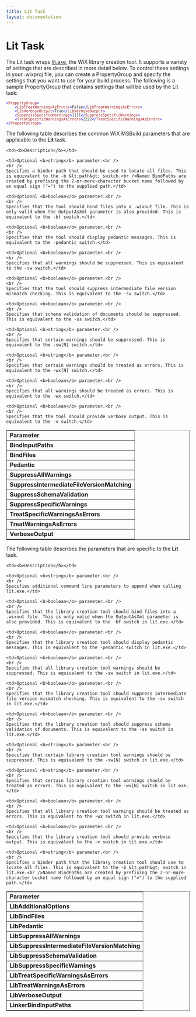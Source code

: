```yaml
---
title: Lit Task
layout: documentation
---
```

# Lit Task

The Lit task wraps [lit.exe](../../overview/lit.html), the WiX library creation tool. It supports a variety of settings that are described in more detail below. To control these settings in your .wixproj file, you can create a PropertyGroup and specify the settings that you want to use for your build process. The following is a sample PropertyGroup that contains settings that will be used by the Lit task:

<pre><font size="2" color="#0000FF">&lt;</font><font size="2" color="#A31515">PropertyGroup</font><font size="2" color="#0000FF">&gt;
    &lt;</font><font size="2" color="#A31515">LibTreatWarningsAsErrors</font><font size="2" color="#0000FF">&gt;</font><font size="2">False</font><font size="2" color="#0000FF">&lt;/</font><font size="2" color="#A31515">LibTreatWarningsAsErrors</font><font size="2" color="#0000FF">&gt;
    &lt;</font><font size="2" color="#A31515">LibVerboseOutput</font><font size="2" color="#0000FF">&gt;</font><font size="2">True</font><font size="2" color="#0000FF">&lt;/</font><font size="2" color="#A31515">LibVerboseOutput</font><font size="2" color="#0000FF">&gt;
    &lt;</font><font size="2" color="#A31515">SuppressSpecificWarnings</font><font size="2" color="#0000FF">&gt;</font><font size="2">1111</font><font size="2" color="#0000FF">&lt;/</font><font size="2" color="#A31515">SuppressSpecificWarnings</font><font size="2" color="#0000FF">&gt;
    &lt;</font><font size="2" color="#A31515">TreatSpecificWarningsAsErrors</font><font size="2" color="#0000FF">&gt;</font><font size="2">2222</font><font size="2" color="#0000FF">&lt;/</font><font size="2" color="#A31515">TreatSpecificWarningsAsErrors</font><font size="2" color="#0000FF">&gt;
&lt;/</font><font size="2" color="#A31515">PropertyGroup</font><font size="2" color="#0000FF">&gt;</font></pre>

The following table describes the common WiX MSBuild parameters that are applicable to the <b>Lit</b> task.

<table border="1" cellspacing="0" cellpadding="4">
  <tr>
    <td><b>Parameter</b></td>

    <td><b>Description</b></td>
  </tr>

  <tr>
    <td><b>BindInputPaths</b></td>

    <td>Optional <b>string</b> parameter.<br />
    <br />
    Specifies a binder path that should be used to locate all files. This is equivalent to the -b &lt;path&gt; switch.<br />Named BindPaths are created by prefixing the 2-or-more-character bucket name followed by an equal sign ("=") to the supplied path.</td>
  </tr>

  <tr>
    <td><b>BindFiles</b></td>

    <td>Optional <b>boolean</b> parameter.<br />
    <br />
    Specifies that the tool should bind files into a .wixout file. This is only valid when the OutputAsXml parameter is also provided. This is equivalent to the -bf switch.</td>
  </tr>

  <tr>
    <td><b>Pedantic</b></td>

    <td>Optional <b>boolean</b> parameter.<br />
    <br />
    Specifies that the tool should display pedantic messages. This is equivalent to the -pedantic switch.</td>
  </tr>

  <tr>
    <td><b>SuppressAllWarnings</b></td>

    <td>Optional <b>boolean</b> parameter.<br />
    <br />
    Specifies that all warnings should be suppressed. This is equivalent to the -sw switch.</td>
  </tr>

  <tr>
    <td><b>SuppressIntermediateFileVersionMatching</b></td>

    <td>Optional <b>boolean</b> parameter.<br />
    <br />
    Specifies that the tool should suppress intermediate file version mismatch checking. This is equivalent to the -sv switch.</td>
  </tr>

  <tr>
    <td><b>SuppressSchemaValidation</b></td>

    <td>Optional <b>boolean</b> parameter.<br />
    <br />
    Specifies that schema validation of documents should be suppressed. This is equivalent to the -ss switch.</td>
  </tr>

  <tr>
    <td><b>SuppressSpecificWarnings</b></td>

    <td>Optional <b>string</b> parameter.<br />
    <br />
    Specifies that certain warnings should be suppressed. This is equivalent to the -sw[N] switch.</td>
  </tr>

  <tr>
    <td><b>TreatSpecificWarningsAsErrors</b></td>

    <td>Optional <b>string</b> parameter.<br />
    <br />
    Specifies that certain warnings should be treated as errors. This is equivalent to the -wx[N] switch.</td>
  </tr>

  <tr>
    <td><b>TreatWarningsAsErrors</b></td>

    <td>Optional <b>boolean</b> parameter.<br />
    <br />
    Specifies that all warnings should be treated as errors. This is equivalent to the -wx switch.</td>
  </tr>

  <tr>
    <td><b>VerboseOutput</b></td>

    <td>Optional <b>boolean</b> parameter.<br />
    <br />
    Specifies that the tool should provide verbose output. This is equivalent to the -v switch.</td>
  </tr>
</table>

The following table describes the parameters that are specific to the <b>Lit</b> task.

<table border="1" cellspacing="0" cellpadding="4">
  <tr>
    <td><b>Parameter</b></td>

    <td><b>Description</b></td>
  </tr>

  <tr>
    <td><b>LibAdditionalOptions</b></td>

    <td>Optional <b>string</b> parameter.<br />
    <br />
    Specifies additional command line parameters to append when calling lit.exe.</td>
  </tr>

  <tr>
    <td><b>LibBindFiles</b></td>

    <td>Optional <b>boolean</b> parameter.<br />
    <br />
    Specifies that the library creation tool should bind files into a .wixout file. This is only valid when the OutputAsXml parameter is also provided. This is equivalent to the -bf switch in lit.exe.</td>
  </tr>

  <tr>
    <td><b>LibPedantic</b></td>

    <td>Optional <b>boolean</b> parameter.<br />
    <br />
    Specifies that the library creation tool should display pedantic messages. This is equivalent to the -pedantic switch in lit.exe.</td>
  </tr>

  <tr>
    <td><b>LibSuppressAllWarnings</b></td>

    <td>Optional <b>boolean</b> parameter.<br />
    <br />
    Specifies that all library creation tool warnings should be suppressed. This is equivalent to the -sw switch in lit.exe.</td>
  </tr>

  <tr>
    <td><b>LibSuppressIntermediateFileVersionMatching</b></td>

    <td>Optional <b>boolean</b> parameter.<br />
    <br />
    Specifies that the library creation tool should suppress intermediate file version mismatch checking. This is equivalent to the -sv switch in lit.exe.</td>
  </tr>

  <tr>
    <td><b>LibSuppressSchemaValidation</b></td>

    <td>Optional <b>boolean</b> parameter.<br />
    <br />
    Specifies that the library creation tool should suppress schema validation of documents. This is equivalent to the -ss switch in lit.exe.</td>
  </tr>

  <tr>
    <td><b>LibSuppressSpecificWarnings</b></td>

    <td>Optional <b>string</b> parameter.<br />
    <br />
    Specifies that certain library creation tool warnings should be suppressed. This is equivalent to the -sw[N] switch in lit.exe.</td>
  </tr>

  <tr>
    <td><b>LibTreatSpecificWarningsAsErrors</b></td>

    <td>Optional <b>string</b> parameter.<br />
    <br />
    Specifies that certain library creation tool warnings should be treated as errors. This is equivalent to the -wx[N] switch in lit.exe.</td>
  </tr>

  <tr>
    <td><b>LibTreatWarningsAsErrors</b></td>

    <td>Optional <b>boolean</b> parameter.<br />
    <br />
    Specifies that all library creation tool warnings should be treated as errors. This is equivalent to the -wx switch in lit.exe.</td>
  </tr>

  <tr>
    <td><b>LibVerboseOutput</b></td>

    <td>Optional <b>boolean</b> parameter.<br />
    <br />
    Specifies that the library creation tool should provide verbose output. This is equivalent to the -v switch in lit.exe.</td>
  </tr>

  <tr>
    <td><b>LinkerBindInputPaths</b></td>

    <td>Optional <b>string</b> parameter.<br />
    <br />
    Specifies a binder path that the library creation tool should use to locate all files. This is equivalent to the -b &lt;path&gt; switch in lit.exe.<br />Named BindPaths are created by prefixing the 2-or-more-character bucket name followed by an equal sign ("=") to the supplied path.</td>
  </tr>
</table>
